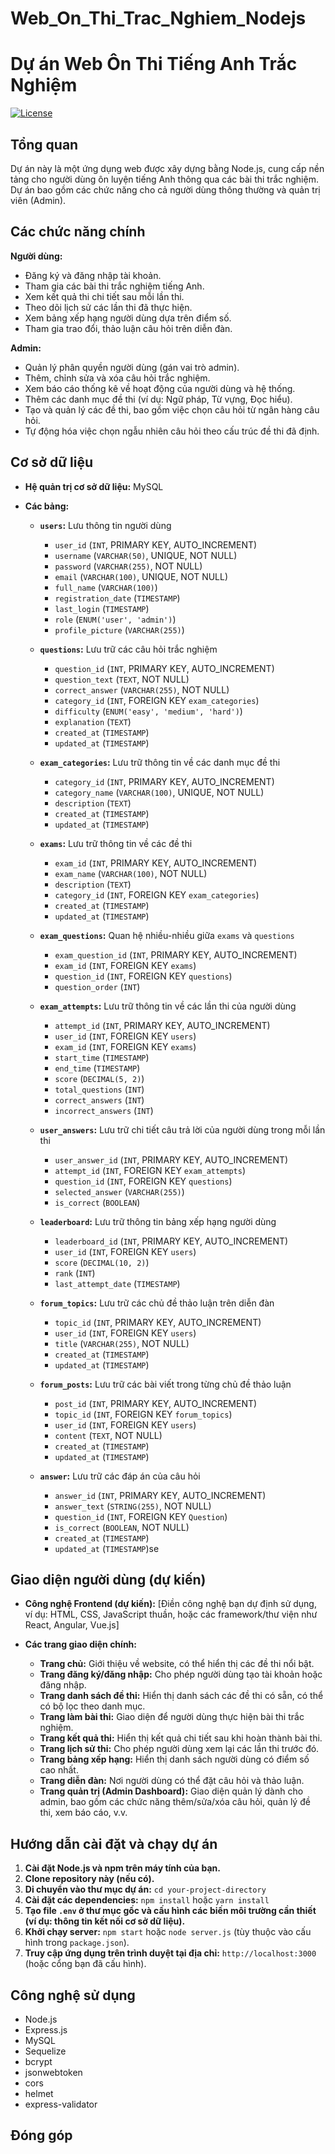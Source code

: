 # Web_On_Thi_Trac_Nghiem_Nodejs

# Dự án Web Ôn Thi Tiếng Anh Trắc Nghiệm

[![License](https://img.shields.io/badge/License-MIT-yellow.svg)](https://opensource.org/licenses/MIT) 
## Tổng quan

Dự án này là một ứng dụng web được xây dựng bằng Node.js, cung cấp nền tảng cho người dùng ôn luyện tiếng Anh thông qua các bài thi trắc nghiệm. Dự án bao gồm các chức năng cho cả người dùng thông thường và quản trị viên (Admin).

## Các chức năng chính

**Người dùng:**

* Đăng ký và đăng nhập tài khoản.
* Tham gia các bài thi trắc nghiệm tiếng Anh.
* Xem kết quả thi chi tiết sau mỗi lần thi.
* Theo dõi lịch sử các lần thi đã thực hiện.
* Xem bảng xếp hạng người dùng dựa trên điểm số.
* Tham gia trao đổi, thảo luận câu hỏi trên diễn đàn.

**Admin:**

* Quản lý phân quyền người dùng (gán vai trò admin).
* Thêm, chỉnh sửa và xóa câu hỏi trắc nghiệm.
* Xem báo cáo thống kê về hoạt động của người dùng và hệ thống.
* Thêm các danh mục đề thi (ví dụ: Ngữ pháp, Từ vựng, Đọc hiểu).
* Tạo và quản lý các đề thi, bao gồm việc chọn câu hỏi từ ngân hàng câu hỏi.
* Tự động hóa việc chọn ngẫu nhiên câu hỏi theo cấu trúc đề thi đã định.

## Cơ sở dữ liệu

* **Hệ quản trị cơ sở dữ liệu:** MySQL

* **Các bảng:**

    * **`users`:** Lưu thông tin người dùng
        * `user_id` (`INT`, PRIMARY KEY, AUTO_INCREMENT)
        * `username` (`VARCHAR(50)`, UNIQUE, NOT NULL)
        * `password` (`VARCHAR(255)`, NOT NULL)
        * `email` (`VARCHAR(100)`, UNIQUE, NOT NULL)
        * `full_name` (`VARCHAR(100)`)
        * `registration_date` (`TIMESTAMP`)
        * `last_login` (`TIMESTAMP`)
        * `role` (`ENUM('user', 'admin')`)
        * `profile_picture` (`VARCHAR(255)`)

    * **`questions`:** Lưu trữ các câu hỏi trắc nghiệm
        * `question_id` (`INT`, PRIMARY KEY, AUTO_INCREMENT)
        * `question_text` (`TEXT`, NOT NULL)
        * `correct_answer` (`VARCHAR(255)`, NOT NULL)
        * `category_id` (`INT`, FOREIGN KEY `exam_categories`)
        * `difficulty` (`ENUM('easy', 'medium', 'hard')`)
        * `explanation` (`TEXT`)
        * `created_at` (`TIMESTAMP`)
        * `updated_at` (`TIMESTAMP`)

    * **`exam_categories`:** Lưu trữ thông tin về các danh mục đề thi
        * `category_id` (`INT`, PRIMARY KEY, AUTO_INCREMENT)
        * `category_name` (`VARCHAR(100)`, UNIQUE, NOT NULL)
        * `description` (`TEXT`)
        * `created_at` (`TIMESTAMP`)
        * `updated_at` (`TIMESTAMP`)

    * **`exams`:** Lưu trữ thông tin về các đề thi
        * `exam_id` (`INT`, PRIMARY KEY, AUTO_INCREMENT)
        * `exam_name` (`VARCHAR(100)`, NOT NULL)
        * `description` (`TEXT`)
        * `category_id` (`INT`, FOREIGN KEY `exam_categories`)
        * `created_at` (`TIMESTAMP`)
        * `updated_at` (`TIMESTAMP`)

    * **`exam_questions`:** Quan hệ nhiều-nhiều giữa `exams` và `questions`
        * `exam_question_id` (`INT`, PRIMARY KEY, AUTO_INCREMENT)
        * `exam_id` (`INT`, FOREIGN KEY `exams`)
        * `question_id` (`INT`, FOREIGN KEY `questions`)
        * `question_order` (`INT`)

    * **`exam_attempts`:** Lưu trữ thông tin về các lần thi của người dùng
        * `attempt_id` (`INT`, PRIMARY KEY, AUTO_INCREMENT)
        * `user_id` (`INT`, FOREIGN KEY `users`)
        * `exam_id` (`INT`, FOREIGN KEY `exams`)
        * `start_time` (`TIMESTAMP`)
        * `end_time` (`TIMESTAMP`)
        * `score` (`DECIMAL(5, 2)`)
        * `total_questions` (`INT`)
        * `correct_answers` (`INT`)
        * `incorrect_answers` (`INT`)

    * **`user_answers`:** Lưu trữ chi tiết câu trả lời của người dùng trong mỗi lần thi
        * `user_answer_id` (`INT`, PRIMARY KEY, AUTO_INCREMENT)
        * `attempt_id` (`INT`, FOREIGN KEY `exam_attempts`)
        * `question_id` (`INT`, FOREIGN KEY `questions`)
        * `selected_answer` (`VARCHAR(255)`)
        * `is_correct` (`BOOLEAN`)

    * **`leaderboard`:** Lưu trữ thông tin bảng xếp hạng người dùng
        * `leaderboard_id` (`INT`, PRIMARY KEY, AUTO_INCREMENT)
        * `user_id` (`INT`, FOREIGN KEY `users`)
        * `score` (`DECIMAL(10, 2)`)
        * `rank` (`INT`)
        * `last_attempt_date` (`TIMESTAMP`)

    * **`forum_topics`:** Lưu trữ các chủ đề thảo luận trên diễn đàn
        * `topic_id` (`INT`, PRIMARY KEY, AUTO_INCREMENT)
        * `user_id` (`INT`, FOREIGN KEY `users`)
        * `title` (`VARCHAR(255)`, NOT NULL)
        * `created_at` (`TIMESTAMP`)
        * `updated_at` (`TIMESTAMP`)

    * **`forum_posts`:** Lưu trữ các bài viết trong từng chủ đề thảo luận
        * `post_id` (`INT`, PRIMARY KEY, AUTO_INCREMENT)
        * `topic_id` (`INT`, FOREIGN KEY `forum_topics`)
        * `user_id` (`INT`, FOREIGN KEY `users`)
        * `content` (`TEXT`, NOT NULL)
        * `created_at` (`TIMESTAMP`)
        * `updated_at` (`TIMESTAMP`)

    * **`answer`:** Lưu trữ các đáp án của câu hỏi
        * `answer_id` (`INT`, PRIMARY KEY, AUTO_INCREMENT)
        * `answer_text` (`STRING(255)`, NOT NULL)
        * `question_id` (`INT`, FOREIGN KEY `Question`)
        * `is_correct` (`BOOLEAN`, NOT NULL)
        * `created_at` (`TIMESTAMP`)
        * `updated_at` (`TIMESTAMP`)se


## Giao diện người dùng (dự kiến)

* **Công nghệ Frontend (dự kiến):** [Điền công nghệ bạn dự định sử dụng, ví dụ: HTML, CSS, JavaScript thuần, hoặc các framework/thư viện như React, Angular, Vue.js]

* **Các trang giao diện chính:**
    * **Trang chủ:** Giới thiệu về website, có thể hiển thị các đề thi nổi bật.
    * **Trang đăng ký/đăng nhập:** Cho phép người dùng tạo tài khoản hoặc đăng nhập.
    * **Trang danh sách đề thi:** Hiển thị danh sách các đề thi có sẵn, có thể có bộ lọc theo danh mục.
    * **Trang làm bài thi:** Giao diện để người dùng thực hiện bài thi trắc nghiệm.
    * **Trang kết quả thi:** Hiển thị kết quả chi tiết sau khi hoàn thành bài thi.
    * **Trang lịch sử thi:** Cho phép người dùng xem lại các lần thi trước đó.
    * **Trang bảng xếp hạng:** Hiển thị danh sách người dùng có điểm số cao nhất.
    * **Trang diễn đàn:** Nơi người dùng có thể đặt câu hỏi và thảo luận.
    * **Trang quản trị (Admin Dashboard):** Giao diện quản lý dành cho admin, bao gồm các chức năng thêm/sửa/xóa câu hỏi, quản lý đề thi, xem báo cáo, v.v.

## Hướng dẫn cài đặt và chạy dự án

1.  **Cài đặt Node.js và npm trên máy tính của bạn.**
2.  **Clone repository này (nếu có).**
3.  **Di chuyển vào thư mục dự án:** `cd your-project-directory`
4.  **Cài đặt các dependencies:** `npm install` hoặc `yarn install`
5.  **Tạo file `.env` ở thư mục gốc và cấu hình các biến môi trường cần thiết (ví dụ: thông tin kết nối cơ sở dữ liệu).** 
6.  **Khởi chạy server:** `npm start` hoặc `node server.js` (tùy thuộc vào cấu hình trong `package.json`).
7.  **Truy cập ứng dụng trên trình duyệt tại địa chỉ:** `http://localhost:3000` (hoặc cổng bạn đã cấu hình).

## Công nghệ sử dụng

* Node.js
* Express.js
* MySQL
* Sequelize
* bcrypt
* jsonwebtoken
* cors
* helmet
* express-validator

## Đóng góp